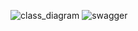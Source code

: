 ![class_diagram](https://github.com/Spectra4/Admin-Hotel-Management/assets/106109348/3a23c1e1-d89d-42c7-ab7c-a6cfb542e46f)
![swagger](https://github.com/Spectra4/Admin-Hotel-Management/assets/106109348/e6283d91-b641-4e42-9371-9df83cfe9266)
